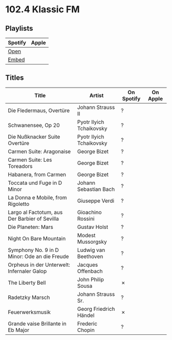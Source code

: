 # 102.4 Klassic FM

## Playlists

| Spotify                                                                                                     | Apple |
| ----------------------------------------------------------------------------------------------------------- | ----- |
| [Open](https://open.spotify.com/user/marauderxtreme/playlist/2Xz2yesY4m2dsvtdmUXh73)                        | []()  |
| [Embed](https://embed.spotify.com/?uri=spotify%3Auser%3Amarauderxtreme%3Aplaylist%3A2Xz2yesY4m2dsvtdmUXh73) |       |

## Titles

| Title                                         | Artist                   | On Spotify | On Apple |
| --------------------------------------------- | ------------------------ | ---------- | -------- |
| Die Fledermaus, Overtüre                      | Johann Strauss II        | ?          |          |
| Schwanensee, Op 20                            | Pyotr Ilyich Tchaikovsky | ?          |          |
| Die Nußknacker Suite Overtüre                 | Pyotr Ilyich Tchaikovsky | ?          |          |
| Carmen Suite: Aragonaise                      | George Bizet             | ?          |          |
| Carmen Suite: Les Toreadors                   | George Bizet             | ?          |          |
| Habanera, from Carmen                         | George Bizet             | ?          |          |
| Toccata und Fuge in D Minor                   | Johann Sebastian Bach    | ?          |          |
| La Donna e Mobile, from Rigoletto             | Giuseppe Verdi           | ?          |          |
| Largo al Factotum, aus Der Barbier of Sevilla | Gioachino Rossini        | ?          |          |
| Die Planeten: Mars                            | Gustav Holst             | ?          |          |
| Night On Bare Mountain                        | Modest Mussorgsky        | ?          |          |
| Symphony No. 9 in D Minor: Ode an die Freude  | Ludwig van Beethoven     | ?          |          |
| Orpheus in der Unterwelt: Infernaler Galop    | Jacques Offenbach        | ?          |          |
| The Liberty Bell                              | John Philip Sousa        | ✗          |          |
| Radetzky Marsch                               | Johann Strauss Sr.       | ?          |          |
| Feuerwerksmusik                               | Georg Friedrich Händel   | ✗          |          |
| Grande vaise Brillante in Eb Major            | Frederic Chopin          | ?          |          |
